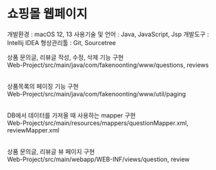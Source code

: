 # 쇼핑몰 웹페이지

개발환경 : macOS 12, 13
사용기술 및 언어 : Java, JavaScript, Jsp
개발도구 : Intellij IDEA
형상관리툴 : Git, Sourcetree

상품 문의글, 리뷰글 작성, 수정, 삭제 기능 구현<br/>
Web-Project/src/main/java/com/fakenoonting/www/questions, reviews<br/><br/>


상품목록의 페이징 기능 구현<br/>
Web-Project/src/main/java/com/fakenoonting/www/util/paging<br/><br/>


DB에서 데이터를 가져올 때 사용하는 mapper 구현<br/>
Web-Project/src/main/resources/mappers/questionMapper.xml, reviewMapper.xml<br/><br/>


상품 문의글, 리뷰글 뷰 페이지 구현<br/>
Web-Project/src/main/webapp/WEB-INF/views/question, review<br/><br/>
